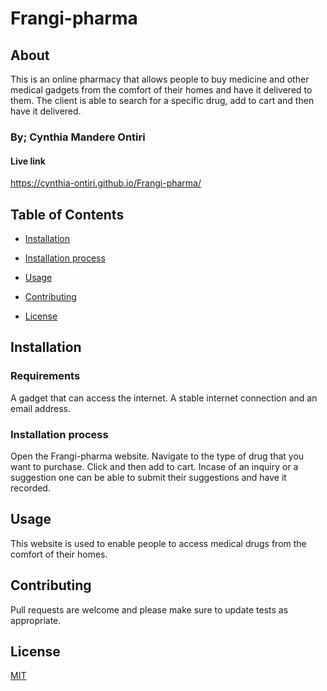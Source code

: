 # Frangi-pharma
## About
This is an online pharmacy that allows people to buy medicine and other medical gadgets from the comfort of their homes and have it delivered to them.
The client is able to search for a specific drug, add to cart and then have it delivered.
### By; Cynthia Mandere Ontiri
#### Live link
https://cynthia-ontiri.github.io/Frangi-pharma/
## Table of Contents
- [Installation](##Installation)

- [Installation process](##Installation )

- [Usage](##Usage)

- [Contributing](##Contributing)

- [License](##License)


## Installation
### Requirements
A gadget that can access the internet.
A stable internet connection and an email address.

### Installation process
Open the Frangi-pharma website.
Navigate to the type of drug that you want to purchase.
Click and then add to cart.
Incase of an inquiry or a suggestion one can be able to submit their suggestions and have it recorded.


## Usage

This website is used to enable people to access medical drugs from the comfort of their homes.

## Contributing
Pull requests are welcome and please make sure to update tests as appropriate.


## License
[MIT](https://choosealicense.com/licenses/mit/)
